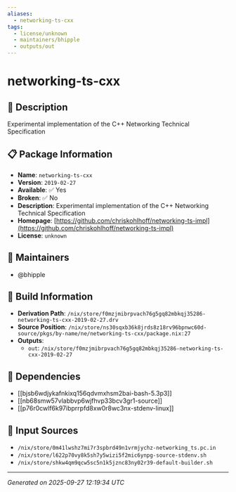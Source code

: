 ```yaml
---
aliases:
  - networking-ts-cxx
tags:
  - license/unknown
  - maintainers/bhipple
  - outputs/out
---
```


# networking-ts-cxx

## 📝 Description

Experimental implementation of the C++ Networking Technical Specification

## 📋 Package Information

- **Name**: `networking-ts-cxx`
- **Version**: `2019-02-27`
- **Available**: ✅ Yes
- **Broken**: ✅ No
- **Description**: Experimental implementation of the C++ Networking Technical Specification
- **Homepage**: [https://github.com/chriskohlhoff/networking-ts-impl](https://github.com/chriskohlhoff/networking-ts-impl)
- **License**: `unknown`
## 👥 Maintainers

- @bhipple


## 🔧 Build Information

- **Derivation Path**: `/nix/store/f0mzjmibrpvach76g5gq82mbkqj35286-networking-ts-cxx-2019-02-27.drv`
- **Source Position**: `/nix/store/ns30sqxb36k8jrds8z18rv96bpnwc60d-source/pkgs/by-name/ne/networking-ts-cxx/package.nix:27`
- **Outputs**:
  - `out`:  `/nix/store/f0mzjmibrpvach76g5gq82mbkqj35286-networking-ts-cxx-2019-02-27`

## 🔗 Dependencies

- [[bjsb6wdjykafnkixq156qdvmxhsm2bai-bash-5.3p3]]
- [[nb68smw57vlabbvp6wjfhvp33bcv3gr1-source]]
- [[p76r0cwlf6k97ibprrpfd8xw0r8wc3nx-stdenv-linux]]

## 📁 Input Sources

- `/nix/store/0m41lwshz7mi7r3spbrd49n1vrmjychz-networking_ts.pc.in`
- `/nix/store/l622p70vy8k5sh7y5wizi5f2mic6ynpg-source-stdenv.sh`
- `/nix/store/shkw4qm9qcw5sc5n1k5jznc83ny02r39-default-builder.sh`

---
*Generated on 2025-09-27 12:19:34 UTC*
